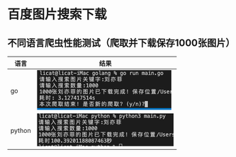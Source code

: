 # 百度图片搜索下载

## 不同语言爬虫性能测试（爬取并下载保存1000张图片）
| 语言   | 结果                                   |
| ------ | -------------------------------------- |
| go     | ![alt go](./screenshot/gotest.png)     |
| python | ![alt python](./screenshot/pytest.png) |
